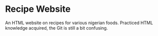 # Recipe Website
An HTML website on recipes for various nigerian foods.
Practiced HTML knowledge acquired, the Git is still a bit confusing. 